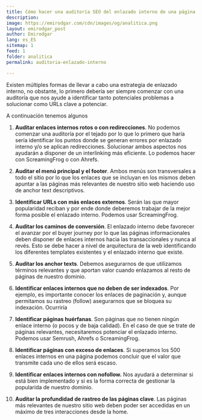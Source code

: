```yaml
---
title: Cómo hacer una auditoría SEO del enlazado interno de una página
description: 
image: https://emirodgar.com/cdn/images/og/analitica.png
layout: emirodgar_post
author: Emirodgar
lang: es_ES
sitemap: 1
feed: 1
folder: analitica
permalink: auditoria-enlazado-interno

--- 
```


Existen múltiples formas de llevar a cabo una estrategia de enlazado interno, no obstante, lo primero debería ser siempre comenzar con una auditoría que nos ayude a identificar tanto potenciales problemas a solucionar como URLs clave a potenciar.

A continuación tenemos algunos 

1.  **Auditar enlaces internos rotos o con redirecciones**. No podemos comenzar una auditoría por el tejado por lo que lo primero que haría sería identificar los puntos donde se generan errores por enlazado interno y/o se aplican redirecciones. Solucionar ambos aspectos nos ayudarán a disponer de un interlinking más eficiente. Lo podemos hacer con ScreamingFrog o con Ahrefs.  
      
    
2.  **Auditar el menú principal y el footer**. Ambos menús son transversales a todo el sitio por lo que los enlaces que se incluyan en los mismos deben apuntar a las páginas más relevantes de nuestro sitio web haciendo uso de anchor text descriptivos.  
      
    
3.  **Identificar URLs con más enlaces externos**. Serán las que mayor popularidad reciban y por ende donde deberemos trabajar de la mejor forma posible el enlazado interno. Podemos usar ScreamingFrog.  
      
    
4.  **Auditar los caminos de conversión**. El enlazado interno debe favorecer el avanzar por el buyer journey por lo que las páginas informacionales deben disponer de enlaces internos hacia las transaccionales y nunca al revés. Esto se debe hacer a nivel de arquitectura de la web identificando los diferentes templates existentes y el enlazado interno que existe.  
      
    
5.  **Auditar los anchor texts**. Debemos asegurarnos de que utilizamos términos relevantes y que aportan valor cuando enlazamos al resto de páginas de nuestro dominio.  
      
    
6.  **Identificar enlaces internos que no deben de ser indexados**. Por ejemplo, es importante conocer los enlaces de paginación y, aunque permitamos su rastreo (follow) asegurarnos que se bloquea su indexación. Ocurriría  
      
    
7.  **Identificar páginas huérfanas**. Son páginas que no tienen ningún enlace interno (o pocos y de baja calidad). En el caso de que se trate de páginas relevantes, necesitaremos potenciar el enlazado interno. Podemos usar Semrush, Ahrefs o ScreamingFrog.  
      
    
8.  **Identificar páginas con exceso de enlaces**. Si superamos los 500 enlaces internos en una página podemos concluir que el valor que transmite cada uno de ellos será escaso.  
      
    
9.  **Identificar enlaces internos con nofollow.** Nos ayudará a determinar si está bien implementado y si es la forma correcta de gestionar la popularida de nuestro dominio.  
      
    
10.  **Auditar la profundidad de rastreo de las páginas clave**. Las páginas más relevantes de nuestro sitio web deben poder ser accedidas en un máximo de tres interacciones desde la home.
<!--stackedit_data:
eyJoaXN0b3J5IjpbMTM4MzQ2Nzg0MywtNzA0NTU0MjA5XX0=
-->